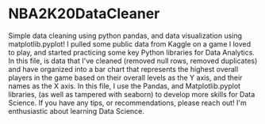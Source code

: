 # NBA2K20DataCleaner
Simple data cleaning using python pandas, and data visualization using matplotlib.pyplot!
I pulled some public data from Kaggle on a game I loved to play, and started practicing some key Python libraries for Data Analytics. In this file, is data that I've cleaned (removed null rows, removed duplicates) and have organized into a bar chart that represents the highest overall players in the game based on their overall levels as the Y axis, and their names as the X axis.
In this file, I use the Pandas, and Matplotlib.pyplot libraries, (as well as tampered with seaborn) to develop more skills for Data Science. If you have any tips, or recommendations, please reach out! I'm enthusiastic about learning Data Science.
